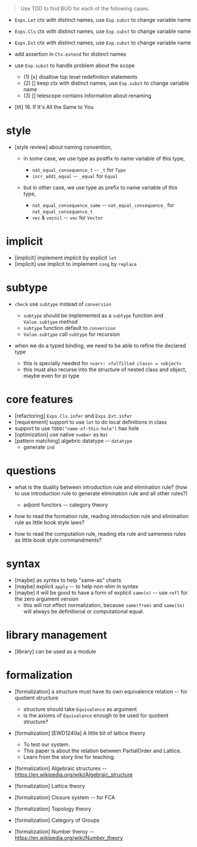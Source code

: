 > Use TDD to find BUG for each of the following cases.

- `Exps.Let` ctx with distinct names, use `Exp.subst` to change variable name
- `Exps.Cls` ctx with distinct names, use `Exp.subst` to change variable name
- `Exps.Ext` ctx with distinct names, use `Exp.subst` to change variable name

- add assertion in `Ctx.extend` for distinct names

- use `Exp.subst` to handle problem about the scope

  - (1) [x] disallow top level redefinition statements
  - (2) [] keep ctx with distinct names, use `Exp.subst` to change variable name
  - (3) [] telescope contains information about renaming

- [tlt] 16. If It's All the Same to You

# style

- [style review] about naming convention,
  - in some case, we use type as postfix to name variable of this type,
    - `nat_equal_consequence_t` -- `_t` for `Type`
    - `incr_add1_equal` -- `_equal` for `Equal`

  - but in other case, we use type as prefix to name variable of this type,
    - `nat_equal_consequence_same` -- `nat_equal_consequence_` for `nat_equal_consequence_t`
    - `vec` & `vecnil` -- `vec` for `Vector`

# implicit

- [implicit] implement implicit by explicit `let`
- [implicit] use implicit to implement `cong` by `replace`

# subtype

- `check` use `subtype` instead of `conversion`
  - `subtype` should be implemented as a `subtype` function and `Value.subtype` method
  - `subtype` function default to `conversion`
  - `Value.subtype` call `subtype` for recursion

- when we do a typed binding, we need to be able to refine the declared type
  - this is specially needed for `<var>: <fulfilled class> = <object>`
  - this must also recurse into the structure of nested class and object, maybe even for pi type

# core features

- [refactoring] `Exps.Cls.infer` and `Exps.Ext.infer`
- [requirement] support to use `let` to do local definitions in class
- support to use `TODO("name-of-this-hole")` has hole
- [optimization] use native `number` as `Nat`
- [pattern matching] algebric datatype -- `datatype`
  - generate `ind`

# questions

- what is the duality between introduction rule and elimination rule?
  (how to use introduction rule to generate elimination rule and all other rules?)
  - adjoint functors -- category theory

- how to read the formation rule, reading introduction rule and elimination rule as little book style laws?
- how to read the computation rule, reading eta rule and sameness rules as little book style commandments?

# syntax

- [maybe] as syntex to help "same-as" charts
- [maybe] explicit `apply` -- to help non-elim in syntex
- [maybe] it will be good to have a form of explicit `same(x)` -- use `refl` for the zero argument version
  - this will not effect normalization, because `same(from)` and `same(to)` will always be definitional or computational equal.

# library management

- [library] can be used as a module

# formalization

- [formalization] a structure must have its own equivalence relation -- for quotient structure
  - structure should take `Equivalence` as argument
  - is the axioms of `Equivalence` enough to be used for quotient structure?

- [formalization] [EWD1240a] A little bit of lattice theory
  - To test our system.
  - This paper is about the relation between PartialOrder and Lattice.
  - Learn from the story line for teaching.
- [formalization] Algebraic structures -- https://en.wikipedia.org/wiki/Algebraic_structure
- [formalization] Lattice theory
- [formalization] Closure system -- for FCA
- [formalization] Topology theory
- [formalization] Category of Groups
- [formalization] Number theroy -- https://en.wikipedia.org/wiki/Number_theory
